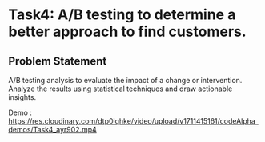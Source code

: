 # Task4: A/B testing to determine a better approach to find customers.
## Problem Statement

A/B testing analysis to evaluate the impact of a change or intervention. Analyze the results using statistical techniques and draw actionable insights.

Demo : https://res.cloudinary.com/dtp0lqhke/video/upload/v1711415161/codeAlpha_demos/Task4_ayr902.mp4
